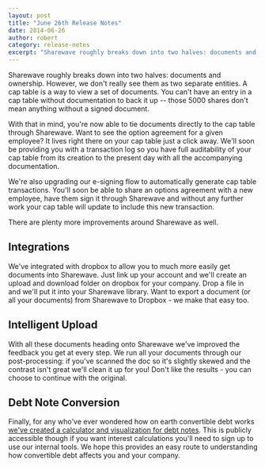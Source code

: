 ```yaml
---
layout: post
title: "June 26th Release Notes"
date: 2014-06-26
author: robert
category: release-notes
excerpt: "Sharewave roughly breaks down into two halves: documents and ownership. However, we don't really see them as two separate entities."
---
```


Sharewave roughly breaks down into two halves: documents and ownership. However, we don't really see them as two separate entities. A cap table is a way to view a set of documents. You can't have an entry in a cap table without documentation to back it up -- those 5000 shares don't mean anything without a signed document.

With that in mind, you're now able to tie documents directly to the cap table through Sharewave. Want to see the option agreement for a given employee? It lives right there on your cap table just a click away. We'll soon be providing you with a transaction log so you have full auditability of your cap table from its creation to the present day with all the accompanying documentation.

We're also upgrading our e-signing flow to automatically generate cap table transactions. You'll soon be able to share an options agreement with a new employee, have them sign it through Sharewave and without any further work your cap table will update to include this new transaction.

There are plenty more improvements around Sharewave as well.

<h2 style="text-align: left">Integrations</h2>

We've integrated with dropbox to allow you to much more easily get documents into Sharewave. Just link up your account and we'll create an upload and download folder on dropbox for your company. Drop a file in and we'll put it into your Sharewave library. Want to export a document (or all your documents) from Sharewave to Dropbox - we make that easy too.

<h2 style="text-align: left">Intelligent Upload</h2>
With all these documents heading onto Sharewave we've improved the feedback you get at every step. We run all your documents through our post-processing: if you've scanned the doc so it's slightly skewed and the contrast isn't great we'll clean it up for you! Don't like the results - you can choose to continue with the original.

<h2 style="text-align: left">Debt Note Conversion</h2>
Finally, for any who've ever wondered how on earth convertible debt works <a target="_blank" href="https://sharewave.com/features/convertible-notes">we've created a calculator and visualization for debt notes</a>. This is publicly accessible though if you want interest calculations you'll need to sign up to use our internal tools. We hope this provides an easy route to understanding how convertible debt affects you and your company.